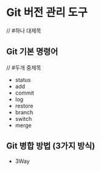 # Git 버전 관리 도구
// #하나 대제목
## Git 기본 명령어
// #두개 중제목

- status
- add
- commit
- log
- restore
- branch
- switch
- merge

## Git 병합 방법 (3가지 방식)
- 3Way
